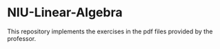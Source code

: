 # NIU-Linear-Algebra

This repository implements the exercises in the pdf files provided by the professor.
